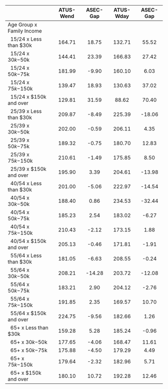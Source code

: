 
|                      |    ATUS-Wend |     ASEC-Gap |    ATUS-Wday |     ASEC-Gap |
| -------------------- | :----------: | :----------: | :----------: | :----------: |
| Age Group x Family Income |              |              |              |              |
| &nbsp;&nbsp;15/24 x Less than $30k |       164.71 |        18.75 |       132.71 |        55.52 |
| &nbsp;&nbsp;15/24 x $30k-$50k |       144.41 |        23.39 |       166.83 |        27.42 |
| &nbsp;&nbsp;15/24 x $50k-$75k |       181.99 |        -9.90 |       160.10 |         6.03 |
| &nbsp;&nbsp;15/24 x $75k-$150k |       139.47 |        18.93 |       130.63 |        37.02 |
| &nbsp;&nbsp;15/24 x $150k and over |       129.81 |        31.59 |        88.62 |        70.40 |
| &nbsp;&nbsp;25/39 x Less than $30k |       209.87 |        -8.49 |       225.39 |       -18.06 |
| &nbsp;&nbsp;25/39 x $30k-$50k |       202.00 |        -0.59 |       206.11 |         4.35 |
| &nbsp;&nbsp;25/39 x $50k-$75k |       189.32 |        -0.75 |       180.70 |        12.83 |
| &nbsp;&nbsp;25/39 x $75k-$150k |       210.61 |        -1.49 |       175.85 |         8.50 |
| &nbsp;&nbsp;25/39 x $150k and over |       195.90 |         3.39 |       204.61 |       -13.98 |
| &nbsp;&nbsp;40/54 x Less than $30k |       201.00 |        -5.06 |       222.97 |       -14.54 |
| &nbsp;&nbsp;40/54 x $30k-$50k |       188.40 |         0.86 |       234.53 |       -32.44 |
| &nbsp;&nbsp;40/54 x $50k-$75k |       185.23 |         2.54 |       183.02 |        -6.27 |
| &nbsp;&nbsp;40/54 x $75k-$150k |       210.43 |        -2.12 |       173.15 |         1.88 |
| &nbsp;&nbsp;40/54 x $150k and over |       205.13 |        -0.46 |       171.81 |        -1.91 |
| &nbsp;&nbsp;55/64 x Less than $30k |       181.05 |        -6.63 |       208.55 |        -0.24 |
| &nbsp;&nbsp;55/64 x $30k-$50k |       208.21 |       -14.28 |       203.72 |       -12.08 |
| &nbsp;&nbsp;55/64 x $50k-$75k |       183.21 |         2.90 |       204.12 |        -2.76 |
| &nbsp;&nbsp;55/64 x $75k-$150k |       191.85 |         2.35 |       169.57 |        10.70 |
| &nbsp;&nbsp;55/64 x $150k and over |       224.75 |        -9.56 |       182.66 |         1.26 |
| &nbsp;&nbsp;65+ x Less than $30k |       159.28 |         5.28 |       185.24 |        -0.96 |
| &nbsp;&nbsp;65+ x $30k-$50k |       177.65 |        -4.06 |       168.47 |        11.61 |
| &nbsp;&nbsp;65+ x $50k-$75k |       175.88 |        -4.50 |       179.29 |         4.49 |
| &nbsp;&nbsp;65+ x $75k-$150k |       179.64 |        -2.32 |       182.96 |         5.71 |
| &nbsp;&nbsp;65+ x $150k and over |       180.10 |        10.72 |       192.28 |        12.46 |

